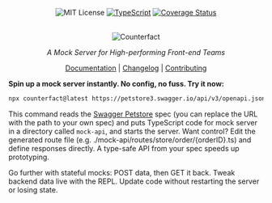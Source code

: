 <div align="center"  markdown="1">

![MIT License](https://img.shields.io/badge/license-MIT-blue) [![TypeScript](./typescript-badge.png)](https://github.com/ellerbrock/typescript-badges/) [![Coverage Status](https://coveralls.io/repos/github/pmcelhaney/counterfact/badge.svg)](https://coveralls.io/github/pmcelhaney/counterfact)

</div>

<br>

<div align="center" markdown="1">

<img src="./counterfact.svg" alt="Counterfact" border=0>

_A Mock Server for High-performing Front-end Teams_

[Documentation](./docs/usage.md) | [Changelog](./CHANGELOG.md) | [Contributing](./CONTRIBUTING.md)

</div>

**Spin up a mock server instantly. No config, no fuss. Try it now:**

```sh copy
npx counterfact@latest https://petstore3.swagger.io/api/v3/openapi.json mock-api
```

This command reads the [Swagger Petstore](https://www.google.com/search?client=safari&rls=en&q=swagger+petstore&ie=UTF-8&oe=UTF-8) spec (you can replace the URL with the path to your own spec) and puts TypeScript code for mock server in a directory called `mock-api`, and starts the server. Want control? Edit the generated route file (e.g. ./mock-api/routes/store/order/{orderID}.ts) and define responses directly. A type-safe API from your spec speeds up prototyping.

Go further with stateful mocks: POST data, then GET it back. Tweak backend data live with the REPL. Update code without restarting the server or losing state.
